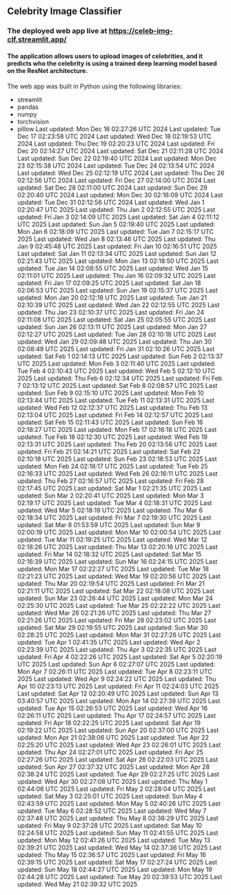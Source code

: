 ## Celebrity Image Classifier
### The deployed web app live at https://celeb-img-clf.streamlit.app/
#### The application allows users to upload images of celebrities, and it predicts who the celebrity is using a trained deep learning model based on the ResNet architecture.
The web app was built in Python using the following libraries:<br>
- streamlit
- pandas
- numpy
- torchvision
- pillow
Last updated: Mon Dec 16 02:27:26 UTC 2024
Last updated: Tue Dec 17 02:23:58 UTC 2024
Last updated: Wed Dec 18 02:19:53 UTC 2024
Last updated: Thu Dec 19 02:20:23 UTC 2024
Last updated: Fri Dec 20 02:14:27 UTC 2024
Last updated: Sat Dec 21 02:11:28 UTC 2024
Last updated: Sun Dec 22 02:19:40 UTC 2024
Last updated: Mon Dec 23 02:15:38 UTC 2024
Last updated: Tue Dec 24 02:13:54 UTC 2024
Last updated: Wed Dec 25 02:12:19 UTC 2024
Last updated: Thu Dec 26 02:12:56 UTC 2024
Last updated: Fri Dec 27 02:14:00 UTC 2024
Last updated: Sat Dec 28 02:11:00 UTC 2024
Last updated: Sun Dec 29 02:20:40 UTC 2024
Last updated: Mon Dec 30 02:16:09 UTC 2024
Last updated: Tue Dec 31 02:12:56 UTC 2024
Last updated: Wed Jan  1 02:20:47 UTC 2025
Last updated: Thu Jan  2 02:12:55 UTC 2025
Last updated: Fri Jan  3 02:14:09 UTC 2025
Last updated: Sat Jan  4 02:11:12 UTC 2025
Last updated: Sun Jan  5 02:19:40 UTC 2025
Last updated: Mon Jan  6 02:18:09 UTC 2025
Last updated: Tue Jan  7 02:15:17 UTC 2025
Last updated: Wed Jan  8 02:13:46 UTC 2025
Last updated: Thu Jan  9 02:45:48 UTC 2025
Last updated: Fri Jan 10 02:16:51 UTC 2025
Last updated: Sat Jan 11 02:13:34 UTC 2025
Last updated: Sun Jan 12 02:21:43 UTC 2025
Last updated: Mon Jan 13 02:18:50 UTC 2025
Last updated: Tue Jan 14 02:08:55 UTC 2025
Last updated: Wed Jan 15 02:11:01 UTC 2025
Last updated: Thu Jan 16 02:09:32 UTC 2025
Last updated: Fri Jan 17 02:09:25 UTC 2025
Last updated: Sat Jan 18 02:06:53 UTC 2025
Last updated: Sun Jan 19 02:15:37 UTC 2025
Last updated: Mon Jan 20 02:12:18 UTC 2025
Last updated: Tue Jan 21 02:10:39 UTC 2025
Last updated: Wed Jan 22 02:12:55 UTC 2025
Last updated: Thu Jan 23 02:10:37 UTC 2025
Last updated: Fri Jan 24 02:11:08 UTC 2025
Last updated: Sat Jan 25 02:05:55 UTC 2025
Last updated: Sun Jan 26 02:13:11 UTC 2025
Last updated: Mon Jan 27 02:12:27 UTC 2025
Last updated: Tue Jan 28 02:10:18 UTC 2025
Last updated: Wed Jan 29 02:09:48 UTC 2025
Last updated: Thu Jan 30 02:08:49 UTC 2025
Last updated: Fri Jan 31 02:10:26 UTC 2025
Last updated: Sat Feb  1 02:14:13 UTC 2025
Last updated: Sun Feb  2 02:13:37 UTC 2025
Last updated: Mon Feb  3 02:11:40 UTC 2025
Last updated: Tue Feb  4 02:10:43 UTC 2025
Last updated: Wed Feb  5 02:12:10 UTC 2025
Last updated: Thu Feb  6 02:12:34 UTC 2025
Last updated: Fri Feb  7 02:13:12 UTC 2025
Last updated: Sat Feb  8 02:08:57 UTC 2025
Last updated: Sun Feb  9 02:15:10 UTC 2025
Last updated: Mon Feb 10 02:13:44 UTC 2025
Last updated: Tue Feb 11 02:13:31 UTC 2025
Last updated: Wed Feb 12 02:12:37 UTC 2025
Last updated: Thu Feb 13 02:13:04 UTC 2025
Last updated: Fri Feb 14 02:12:57 UTC 2025
Last updated: Sat Feb 15 02:11:43 UTC 2025
Last updated: Sun Feb 16 02:18:27 UTC 2025
Last updated: Mon Feb 17 02:16:18 UTC 2025
Last updated: Tue Feb 18 02:12:30 UTC 2025
Last updated: Wed Feb 19 02:13:31 UTC 2025
Last updated: Thu Feb 20 02:13:56 UTC 2025
Last updated: Fri Feb 21 02:14:21 UTC 2025
Last updated: Sat Feb 22 02:10:18 UTC 2025
Last updated: Sun Feb 23 02:18:53 UTC 2025
Last updated: Mon Feb 24 02:18:17 UTC 2025
Last updated: Tue Feb 25 02:16:33 UTC 2025
Last updated: Wed Feb 26 02:16:11 UTC 2025
Last updated: Thu Feb 27 02:16:57 UTC 2025
Last updated: Fri Feb 28 02:17:45 UTC 2025
Last updated: Sat Mar  1 02:21:35 UTC 2025
Last updated: Sun Mar  2 02:20:41 UTC 2025
Last updated: Mon Mar  3 02:19:17 UTC 2025
Last updated: Tue Mar  4 02:18:31 UTC 2025
Last updated: Wed Mar  5 02:18:19 UTC 2025
Last updated: Thu Mar  6 02:18:34 UTC 2025
Last updated: Fri Mar  7 02:19:30 UTC 2025
Last updated: Sat Mar  8 01:53:59 UTC 2025
Last updated: Sun Mar  9 02:00:19 UTC 2025
Last updated: Mon Mar 10 02:00:54 UTC 2025
Last updated: Tue Mar 11 02:19:25 UTC 2025
Last updated: Wed Mar 12 02:18:26 UTC 2025
Last updated: Thu Mar 13 02:20:16 UTC 2025
Last updated: Fri Mar 14 02:18:32 UTC 2025
Last updated: Sat Mar 15 02:16:39 UTC 2025
Last updated: Sun Mar 16 02:24:15 UTC 2025
Last updated: Mon Mar 17 02:22:27 UTC 2025
Last updated: Tue Mar 18 02:21:23 UTC 2025
Last updated: Wed Mar 19 02:20:56 UTC 2025
Last updated: Thu Mar 20 02:19:54 UTC 2025
Last updated: Fri Mar 21 02:21:11 UTC 2025
Last updated: Sat Mar 22 02:18:08 UTC 2025
Last updated: Sun Mar 23 02:26:44 UTC 2025
Last updated: Mon Mar 24 02:25:30 UTC 2025
Last updated: Tue Mar 25 02:22:22 UTC 2025
Last updated: Wed Mar 26 02:21:26 UTC 2025
Last updated: Thu Mar 27 02:21:26 UTC 2025
Last updated: Fri Mar 28 02:23:02 UTC 2025
Last updated: Sat Mar 29 02:19:55 UTC 2025
Last updated: Sun Mar 30 02:28:25 UTC 2025
Last updated: Mon Mar 31 02:27:26 UTC 2025
Last updated: Tue Apr  1 02:41:35 UTC 2025
Last updated: Wed Apr  2 02:23:39 UTC 2025
Last updated: Thu Apr  3 02:22:35 UTC 2025
Last updated: Fri Apr  4 02:22:26 UTC 2025
Last updated: Sat Apr  5 02:20:19 UTC 2025
Last updated: Sun Apr  6 02:27:07 UTC 2025
Last updated: Mon Apr  7 02:26:11 UTC 2025
Last updated: Tue Apr  8 02:23:11 UTC 2025
Last updated: Wed Apr  9 02:24:22 UTC 2025
Last updated: Thu Apr 10 02:23:13 UTC 2025
Last updated: Fri Apr 11 02:24:03 UTC 2025
Last updated: Sat Apr 12 02:20:49 UTC 2025
Last updated: Sun Apr 13 03:40:57 UTC 2025
Last updated: Mon Apr 14 02:27:39 UTC 2025
Last updated: Tue Apr 15 02:26:53 UTC 2025
Last updated: Wed Apr 16 02:26:11 UTC 2025
Last updated: Thu Apr 17 02:24:57 UTC 2025
Last updated: Fri Apr 18 02:22:25 UTC 2025
Last updated: Sat Apr 19 02:19:22 UTC 2025
Last updated: Sun Apr 20 02:37:00 UTC 2025
Last updated: Mon Apr 21 02:38:06 UTC 2025
Last updated: Tue Apr 22 02:25:20 UTC 2025
Last updated: Wed Apr 23 02:26:01 UTC 2025
Last updated: Thu Apr 24 02:27:01 UTC 2025
Last updated: Fri Apr 25 02:27:26 UTC 2025
Last updated: Sat Apr 26 02:22:03 UTC 2025
Last updated: Sun Apr 27 02:37:32 UTC 2025
Last updated: Mon Apr 28 02:38:24 UTC 2025
Last updated: Tue Apr 29 02:27:25 UTC 2025
Last updated: Wed Apr 30 02:27:08 UTC 2025
Last updated: Thu May  1 02:44:06 UTC 2025
Last updated: Fri May  2 02:28:04 UTC 2025
Last updated: Sat May  3 02:25:01 UTC 2025
Last updated: Sun May  4 02:43:59 UTC 2025
Last updated: Mon May  5 02:40:26 UTC 2025
Last updated: Tue May  6 02:28:52 UTC 2025
Last updated: Wed May  7 02:37:48 UTC 2025
Last updated: Thu May  8 02:38:29 UTC 2025
Last updated: Fri May  9 02:37:28 UTC 2025
Last updated: Sat May 10 02:24:58 UTC 2025
Last updated: Sun May 11 02:41:55 UTC 2025
Last updated: Mon May 12 02:41:26 UTC 2025
Last updated: Tue May 13 02:39:21 UTC 2025
Last updated: Wed May 14 02:37:36 UTC 2025
Last updated: Thu May 15 02:36:57 UTC 2025
Last updated: Fri May 16 02:39:15 UTC 2025
Last updated: Sat May 17 02:27:24 UTC 2025
Last updated: Sun May 18 02:44:27 UTC 2025
Last updated: Mon May 19 02:44:28 UTC 2025
Last updated: Tue May 20 02:39:53 UTC 2025
Last updated: Wed May 21 02:39:32 UTC 2025
